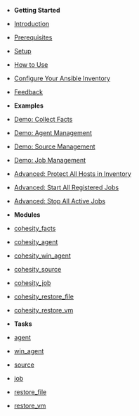 - **Getting Started**
- [Introduction](overview.md)
- [Prerequisites](pre-requisites.md)
- [Setup](setup.md)
- [How to Use](how-to-use.md)
- [Configure Your Ansible Inventory](examples/configuring-your-ansible-inventory.md)
- [Feedback](feedback.md)


- **Examples**
- [Demo: Collect Facts](examples/demos/facts.md)
- [Demo: Agent Management](examples/demos/agents.md)
- [Demo: Source Management](examples/demos/sources.md)
- [Demo: Job Management](examples/demos/jobs.md)
- [Advanced: Protect All Hosts in Inventory](examples/complete/cohesity_protect_inventory)
- [Advanced: Start All Registered Jobs](examples/complete/cohesity_start_all_protection_jobs.md)
- [Advanced: Stop All Active Jobs](examples/complete/cohesity_stop_all_active_protection_jobs.md)


- **Modules**
- [cohesity_facts](modules/cohesity_facts.md)
- [cohesity_agent](modules/cohesity_agent.md)
- [cohesity_win_agent](modules/cohesity_win_agent.md)
- [cohesity_source](modules/cohesity_source.md)
- [cohesity_job](modules/cohesity_job.md)
- [cohesity_restore_file](modules/cohesity_restore_file.md)
- [cohesity_restore_vm](modules/cohesity_restore_vm.md)


- **Tasks**
- [agent](tasks/agent.md)
- [win_agent](tasks/win_agent.md)
- [source](tasks/source.md)
- [job](tasks/job.md)
- [restore_file](tasks/restore_file.md)
- [restore_vm](tasks/restore_vm.md)
